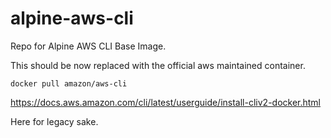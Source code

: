 # alpine-aws-cli
Repo for Alpine AWS CLI Base Image.

This should be now replaced with the official aws maintained container. 

`docker pull amazon/aws-cli`

https://docs.aws.amazon.com/cli/latest/userguide/install-cliv2-docker.html

Here for legacy sake. 
